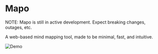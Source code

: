 # Mapo
NOTE: Mapo is still in active development. Expect breaking changes, outages, etc. 

A web-based mind mapping tool, made to be minimal, fast, and intuitive.

![Demo](./docs/media/demo-screenshot.png)